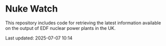 # Nuke Watch

This repository includes code for retrieving the latest information available on the output of EDF nuclear power plants in the UK.

Last updated: 2025-07-07 10:14